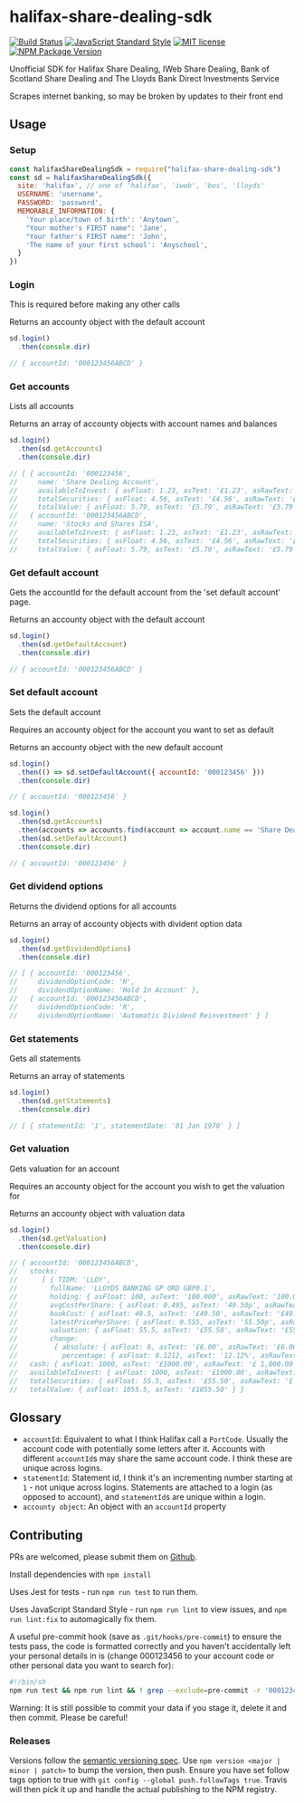 # halifax-share-dealing-sdk

[![Build Status](https://img.shields.io/travis/com/domdomegg/halifax-share-dealing-sdk/master)](https://travis-ci.com/domdomegg/halifax-share-dealing-sdk) [![JavaScript Standard Style](https://img.shields.io/badge/code_style-standard-brightgreen.svg)](https://standardjs.com) [![MIT license](https://img.shields.io/badge/License-MIT-blue.svg)](https://github.com/domdomegg/halifax-share-dealing-sdk/blob/master/LICENSE) [![NPM Package Version](https://img.shields.io/npm/v/halifax-share-dealing-sdk)](https://www.npmjs.com/package/halifax-share-dealing-sdk)

Unofficial SDK for Halifax Share Dealing, IWeb Share Dealing, Bank of Scotland Share Dealing and The Lloyds Bank Direct Investments Service

Scrapes internet banking, so may be broken by updates to their front end

## Usage

### Setup

```js
const halifaxShareDealingSdk = require("halifax-share-dealing-sdk")
const sd = halifaxShareDealingSdk({
  site: 'halifax', // one of 'halifax', 'iweb', 'bos', 'lloyds'
  USERNAME: 'username',
  PASSWORD: 'password',
  MEMORABLE_INFORMATION: {
    'Your place/town of birth': 'Anytown',
    "Your mother's FIRST name": 'Jane',
    "Your father's FIRST name": 'John',
    'The name of your first school': 'Anyschool',
  }
})
```

### Login

This is required before making any other calls

Returns an accounty object with the default account

```js
sd.login()
  .then(console.dir)

// { accountId: '000123456ABCD' }
```

### Get accounts

Lists all accounts

Returns an array of accounty objects with account names and balances

```js
sd.login()
  .then(sd.getAccounts)
  .then(console.dir)

// [ { accountId: '000123456',
//     name: 'Share Dealing Account',
//     availableToInvest: { asFloat: 1.23, asText: '£1.23', asRawText: '£1.23' },
//     totalSecurities: { asFloat: 4.56, asText: '£4.56', asRawText: '£4.56' },
//     totalValue: { asFloat: 5.79, asText: '£5.79', asRawText: '£5.79' } },
//   { accountId: '000123456ABCD',
//     name: 'Stocks and Shares ISA',
//     availableToInvest: { asFloat: 1.23, asText: '£1.23', asRawText: '£1.23' },
//     totalSecurities: { asFloat: 4.56, asText: '£4.56', asRawText: '£4.56' },
//     totalValue: { asFloat: 5.79, asText: '£5.79', asRawText: '£5.79' } } ]
```

### Get default account

Gets the accountId for the default account from the 'set default account' page.

Returns an accounty object with the default account

```js
sd.login()
  .then(sd.getDefaultAccount)
  .then(console.dir)

// { accountId: '000123456ABCD' }
```

### Set default account

Sets the default account

Requires an accounty object for the account you want to set as default

Returns an accounty object with the new default account

```js
sd.login()
  .then(() => sd.setDefaultAccount({ accountId: '000123456' }))
  .then(console.dir)

// { accountId: '000123456' }
```

```js
sd.login()
  .then(sd.getAccounts)
  .then(accounts => accounts.find(account => account.name == 'Share Dealing Account'))
  .then(sd.setDefaultAccount)
  .then(console.dir)

// { accountId: '000123456' }
```

### Get dividend options

Returns the dividend options for all accounts

Returns an array of accounty objects with divident option data

```js
sd.login()
  .then(sd.getDividendOptions)
  .then(console.dir)

// [ { accountId: '000123456',
//     dividendOptionCode: 'H',
//     dividendOptionName: 'Hold In Account' },
//   { accountId: '000123456ABCD',
//     dividendOptionCode: 'R',
//     dividendOptionName: 'Automatic Dividend Reinvestment' } ]
```

### Get statements

Gets all statements

Returns an array of statements

```js
sd.login()
  .then(sd.getStatements)
  .then(console.dir)

// [ { statementId: '1', statementDate: '01 Jan 1970' } ]
```

### Get valuation

Gets valuation for an account

Requires an accounty object for the account you wish to get the valuation for

Returns an accounty object with valuation data


```js
sd.login()
  .then(sd.getValuation)
  .then(console.dir)

// { accountId: '000123456ABCD',
//   stocks:
//      [ { TIDM: 'LLOY',
//        fullName: 'LLOYDS BANKING GP ORD GBP0.1',
//        holding: { asFloat: 100, asText: '100.000', asRawText: '100.000' },
//        avgCostPerShare: { asFloat: 0.495, asText: '49.50p', asRawText: '49.50p' },
//        bookCost: { asFloat: 49.5, asText: '£49.50', asRawText: '£49.50' },
//        latestPricePerShare: { asFloat: 0.555, asText: '55.50p', asRawText: '*55.50p' },
//        valuation: { asFloat: 55.5, asText: '£55.50', asRawText: '£55.50' },
//        change:
//         { absolute: { asFloat: 6, asText: '£6.00', asRawText: '£6.00' },
//           percentage: { asFloat: 0.1212, asText: '12.12%', asRawText: '12.12%' } } } ],
//   cash: { asFloat: 1000, asText: '£1000.00', asRawText: '£ 1,000.00' },
//   availableToInvest: { asFloat: 1000, asText: '£1000.00', asRawText: '£ 1,000.00' },
//   totalSecurities: { asFloat: 55.5, asText: '£55.50', asRawText: '£ 55.50' },
//   totalValue: { asFloat: 1055.5, asText: '£1055.50' } }
```

## Glossary

- `accountId`: Equivalent to what I think Halifax call a `PortCode`. Usually the account code with potentially some letters after it. Accounts with different `accountId`s may share the same account code. I think these are unique across logins.
- `statementId`: Statement id, I think it's an incrementing number starting at `1` - not unique across logins. Statements are attached to a login (as opposed to account), and `statementId`s are unique within a login.
- `accounty object`: An object with an `accountId` property

## Contributing

PRs are welcomed, please submit them on [Github](https://github.com/domdomegg/halifax-share-dealing-sdk/pulls).

Install dependencies with `npm install`

Uses Jest for tests - run `npm run test` to run them.

Uses JavaScript Standard Style - run `npm run lint` to view issues, and `npm run lint:fix` to automagically fix them.

A useful pre-commit hook (save as `.git/hooks/pre-commit`) to ensure the tests pass, the code is formatted correctly and you haven't accidentally left your personal details in is (change 000123456 to your account code or other personal data you want to search for):

```sh
#!/bin/sh
npm run test && npm run lint && ! grep --exclude=pre-commit -r '000123456' .
```

Warning: It is still possible to commit your data if you stage it, delete it and then commit. Please be careful!

### Releases

Versions follow the [semantic versioning spec](https://semver.org/). Use `npm version <major | minor | patch>` to bump the version, then push. Ensure you have set follow tags option to true with `git config --global push.followTags true`. Travis will then pick it up and handle the actual publishing to the NPM registry.